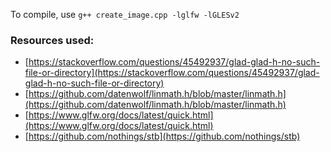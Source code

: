 To compile, use `g++ create_image.cpp -lglfw -lGLESv2`

### Resources used:
* [https://stackoverflow.com/questions/45492937/glad-glad-h-no-such-file-or-directory](https://stackoverflow.com/questions/45492937/glad-glad-h-no-such-file-or-directory)
* [https://github.com/datenwolf/linmath.h/blob/master/linmath.h](https://github.com/datenwolf/linmath.h/blob/master/linmath.h)
* [https://www.glfw.org/docs/latest/quick.html](https://www.glfw.org/docs/latest/quick.html)
* [https://github.com/nothings/stb](https://github.com/nothings/stb)
